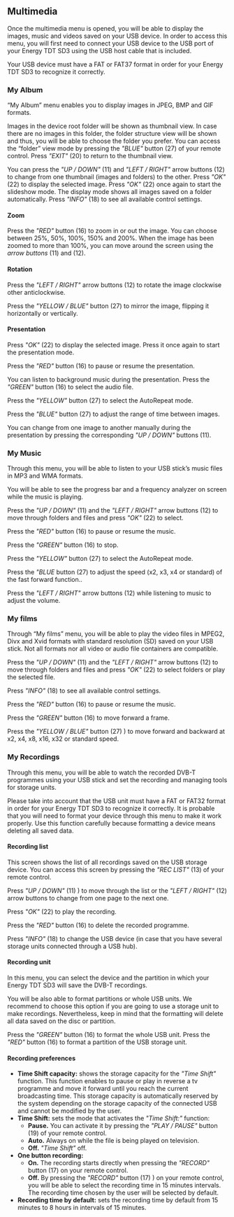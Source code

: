 ## Multimedia
Once the multimedia menu is opened, you will be able to display the images, music and videos saved on your USB device. In order to access this menu, you will first need to connect your USB device to the USB port of your Energy TDT SD3 using the USB host cable that is included.

Your USB device must have a FAT or FAT37 format in order for your Energy TDT SD3 to recognize it correctly.

### My Album
 “My Album” menu enables you to display images in JPEG, BMP and GIF formats.

Images in the device root folder will be shown as thumbnail view. In case there are no images in this folder, the folder structure view will be shown and thus, you will be able to choose the folder you prefer. You can access the “folder” view mode by pressing the *"BLUE"* button (27) of your remote control. Press *"EXIT"* (20) to return to the thumbnail view.


You can press the *"UP / DOWN"* (11) and *"LEFT / RIGHT"* arrow buttons (12) to change from one thumbnail (images and folders) to the other. Press *"OK"* (22) to display the selected image. Press  *"OK"* (22) once again to start the slideshow mode. The display mode shows all images saved on a folder automatically. Press *"INFO"* (18) to see all available control settings.

#### Zoom
Press the *"RED"* button (16) to zoom in or out the image. You can choose between 25%, 50%, 100%, 150% and 200%.
When the image has been zoomed to more than 100%, you can move around the screen using the *arrow buttons* (11) and (12).

#### Rotation
Press the *"LEFT / RIGHT"* arrow buttons (12) to rotate the image clockwise other anticlockwise.

Press the *"YELLOW / BLUE"* button (27) to mirror the image, flipping it horizontally or vertically.

#### Presentation
Press *"OK"* (22) to display the selected image. Press it once again to start the presentation mode.

Press the *"RED"* button (16) to pause or resume the presentation.

You can listen to background music during the presentation. Press the *"GREEN"* button (16) to select the audio file.

Press the *"YELLOW"* button (27) to select the AutoRepeat mode.

Press the *"BLUE"* button (27) to adjust the range of time between images.

You can change from one image to another manually during the presentation by pressing the corresponding *"UP / DOWN"* buttons (11).


### My Music
Through this menu, you will be able to listen to your USB stick’s music files in MP3 and WMA formats.

You will be able to see the progress bar and a frequency analyzer on screen while the music is playing.

Press the *"UP / DOWN"* (11) and the *"LEFT / RIGHT"* arrow buttons (12) to move through folders and files and press *"OK"* (22) to select.

Press the *"RED"* button (16) to pause or resume the music.

Press the *"GREEN"* button (16) to stop.

Press the *"YELLOW"* button (27) to select the AutoRepeat mode.

Press the *"BLUE* button (27) to adjust the speed (x2, x3, x4 or standard) of the fast forward function..

Press the *"LEFT / RIGHT"* arrow buttons (12) while listening to music to adjust the volume.


### My films
Through “My films” menu, you will be able to play the video files in MPEG2, Divx and Xvid formats with standard resolution (SD) saved on your USB stick. Not all formats nor all video or audio file containers are compatible.

Press the *"UP / DOWN"* (11) and the *"LEFT / RIGHT"* arrow buttons (12) to move through folders and files and press *"OK"* (22) to select folders or play the selected file.

Press *"INFO"* (18) to see all available control settings.

Press the *"RED"* button (16) to pause or resume the music.

Press the  *"GREEN"* button (16) to move forward a frame.

Press the *"YELLOW / BLUE"* button (27) ) to move forward and backward at x2, x4, x8, x16, x32 or standard speed.


### My Recordings
Through this menu, you will be able to watch the recorded DVB-T programmes using your USB stick and set the recording and managing tools for storage units.

Please take into account that the USB unit must have a FAT or FAT32 format in order for your Energy TDT SD3 to recognize it correctly. It is probable that you will need to format your device through this menu to make it work properly. Use this function carefully because formatting a device means deleting all saved data.

#### Recording list
This screen shows the list of all recordings saved on the USB storage device. You can access this screen by pressing the  *"REC LIST"* (13) of your remote control.

Press *"UP / DOWN"* (11) ) to move through the list or the *"LEFT / RIGHT"* (12) arrow buttons to change from one page to the next one.

Press *"OK"* (22) to play the recording.

Press the *"RED"* button (16) to delete the recorded programme.

Press *"INFO"* (18) to change the USB device (in case that you have several storage units connected through a USB hub). 

#### Recording unit
In this menu, you can select the device and the partition in which your Energy TDT SD3 will save the DVB-T recordings.

You will be also able to format partitions or whole USB units. We recommend to choose this option if you are going to use a storage unit to make recordings. Nevertheless, keep in mind that the formatting will delete all data saved on the disc or partition.

Press the *"GREEN"* button (16) to format the whole USB unit.
Press the *"RED"* button (16) to format a partition of the USB storage unit.

#### Recording preferences

* **Time Shift capacity:** shows the storage capacity for the *"Time Shift"* function. This function enables to pause or play in reverse a tv programme and move it forward until you reach the current broadcasting time. This storage capacity is automatically reserved by the system depending on the storage capacity of the connected USB and cannot be modified by the user.
* **Time Shift:** sets the mode that activates the *"Time Shift:"* function:
    * **Pause.** You can activate it by pressing the *"PLAY / PAUSE"* button (19) of your remote control.
    * **Auto.** Always on while the file is being played on television.
    * **Off.** *"Time Shift"* off.
*  **One button recording:**
    * **On.** The recording starts directly when pressing the *"RECORD"* button (17) on your remote control.
    * **Off.** By pressing the *"RECORD"* button (17) ) on your remote control, you will be able to select the recording time in 15 minutes intervals. The recording time chosen by the user will be selected by default.
* **Recording time by default:** sets the recording time by default from 15 minutes to 8 hours in intervals of 15 minutes.











